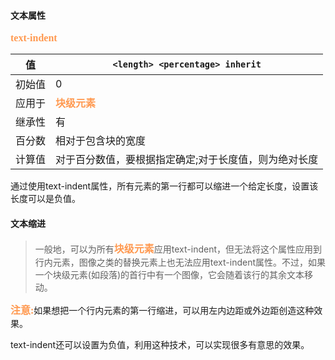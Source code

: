 #### 文本属性 ####
<font color="#ff995" face="微软雅黑" size="3">**text-indent**</font>


| 值 | `<length> <percentage> inherit` |
| ------ | ------ |
| 初始值 | 0 |
| 应用于 | <font color="#ff995" face="微软雅黑" size="3">**块级元素**</font> |
| 继承性 | 有 |
| 百分数 | 相对于包含块的宽度 |
| 计算值 | 对于百分数值，要根据指定确定;对于长度值，则为绝对长度|

通过使用text-indent属性，所有元素的第一行都可以缩进一个给定长度，设置该长度可以是负值。

#### 文本缩进 ####
>一般地，可以为所有<font color="#ff995" face="微软雅黑" size="3">**块级元素**</font>应用text-indent，但无法将这个属性应用到行内元素，图像之类的替换元素上也无法应用text-indent属性。不过，如果一个块级元素(如段落)的首行中有一个图像，它会随着该行的其余文本移动。

<font color="#ff995" face="微软雅黑" size="3">**注意:**</font>如果想把一个行内元素的第一行缩进，可以用左内边距或外边距创造这种效果。

text-indent还可以设置为负值，利用这种技术，可以实现很多有意思的效果。